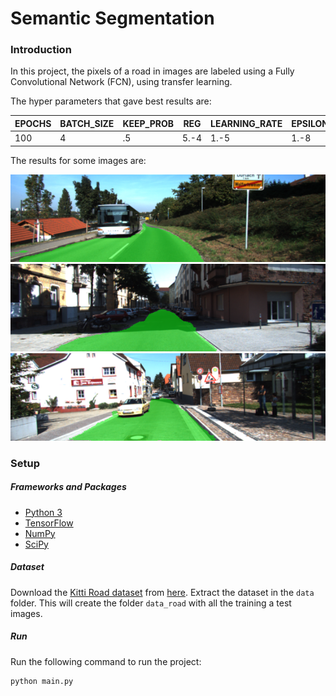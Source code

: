 # Semantic Segmentation
### Introduction
In this project, the pixels of a road in images are labeled using a Fully Convolutional Network (FCN), using transfer learning.

The hyper parameters that gave best results are:

|EPOCHS|BATCH_SIZE|KEEP_PROB|REG|LEARNING_RATE|EPSILON|CLIP_NORM|
|------|----------|---------|---|-------------|-------|---------|
|100|4 |.5|5.-4|1.-5|1.-8|0|

The results for some images are:

![](./runs/1508899791.9367473/um_000032.png)
![](./runs/1508899791.9367473/uu_000002.png)
![](./runs/1508899791.9367473/uu_000049.png)

### Setup
##### Frameworks and Packages
 - [Python 3](https://www.python.org/)
 - [TensorFlow](https://www.tensorflow.org/)
 - [NumPy](http://www.numpy.org/)
 - [SciPy](https://www.scipy.org/)
##### Dataset
Download the [Kitti Road dataset](http://www.cvlibs.net/datasets/kitti/eval_road.php) from [here](http://www.cvlibs.net/download.php?file=data_road.zip).  Extract the dataset in the `data` folder.  This will create the folder `data_road` with all the training a test images.

##### Run
Run the following command to run the project:
```
python main.py
```
